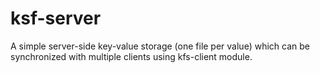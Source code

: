 # ksf-server
A simple server-side key-value storage (one file per value) which can be synchronized with multiple clients using kfs-client module.
